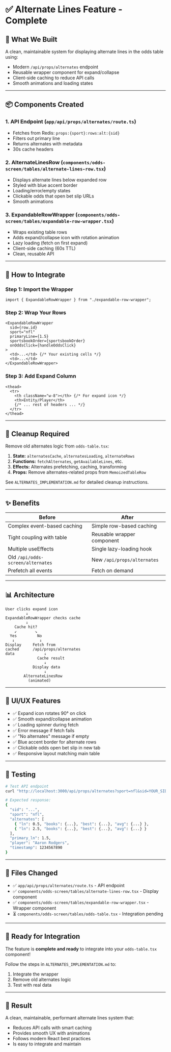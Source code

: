# ✅ Alternate Lines Feature - Complete

## 🎯 What We Built

A clean, maintainable system for displaying alternate lines in the odds table using:
- Modern `/api/props/alternates` endpoint
- Reusable wrapper component for expand/collapse
- Client-side caching to reduce API calls
- Smooth animations and loading states

---

## 📦 Components Created

### 1. **API Endpoint** (`app/api/props/alternates/route.ts`)
- Fetches from Redis: `props:{sport}:rows:alt:{sid}`
- Filters out primary line
- Returns alternates with metadata
- 30s cache headers

### 2. **AlternateLinesRow** (`components/odds-screen/tables/alternate-lines-row.tsx`)
- Displays alternate lines below expanded row
- Styled with blue accent border
- Loading/error/empty states
- Clickable odds that open bet slip URLs
- Smooth animations

### 3. **ExpandableRowWrapper** (`components/odds-screen/tables/expandable-row-wrapper.tsx`)
- Wraps existing table rows
- Adds expand/collapse icon with rotation animation
- Lazy loading (fetch on first expand)
- Client-side caching (60s TTL)
- Clean, reusable API

---

## 🔧 How to Integrate

### Step 1: Import the Wrapper

```tsx
import { ExpandableRowWrapper } from "./expandable-row-wrapper";
```

### Step 2: Wrap Your Rows

```tsx
<ExpandableRowWrapper
  sid={row.id}
  sport="nfl"
  primaryLine={1.5}
  sportsbookOrder={sportsbookOrder}
  onOddsClick={handleOddsClick}
>
  <td>...</td> {/* Your existing cells */}
  <td>...</td>
</ExpandableRowWrapper>
```

### Step 3: Add Expand Column

```tsx
<thead>
  <tr>
    <th className="w-8"></th> {/* For expand icon */}
    <th>Entity/Player</th>
    {/* ... rest of headers ... */}
  </tr>
</thead>
```

---

## 🧹 Cleanup Required

Remove old alternates logic from `odds-table.tsx`:

1. **State:** `alternatesCache`, `alternatesLoading`, `alternateRows`
2. **Functions:** `fetchAlternates`, `getAvailableLines`, etc.
3. **Effects:** Alternates prefetching, caching, transforming
4. **Props:** Remove alternates-related props from `MemoizedTableRow`

See `ALTERNATES_IMPLEMENTATION.md` for detailed cleanup instructions.

---

## ✨ Benefits

| Before | After |
|--------|-------|
| Complex event-based caching | Simple row-based caching |
| Tight coupling with table | Reusable wrapper component |
| Multiple useEffects | Single lazy-loading hook |
| Old `/api/odds-screen/alternates` | New `/api/props/alternates` |
| Prefetch all events | Fetch on demand |

---

## 📊 Architecture

```
User clicks expand icon
         ↓
ExpandableRowWrapper checks cache
         ↓
    Cache hit?
    ↙        ↘
  Yes         No
   ↓           ↓
Display     Fetch from
cached      /api/props/alternates
data             ↓
              Cache result
                 ↓
            Display data
                 ↓
        AlternateLinesRow
          (animated)
```

---

## 🎨 UI/UX Features

- ✅ Expand icon rotates 90° on click
- ✅ Smooth expand/collapse animation
- ✅ Loading spinner during fetch
- ✅ Error message if fetch fails
- ✅ "No alternates" message if empty
- ✅ Blue accent border for alternate rows
- ✅ Clickable odds open bet slip in new tab
- ✅ Responsive layout matching main table

---

## 🧪 Testing

```bash
# Test API endpoint
curl "http://localhost:3000/api/props/alternates?sport=nfl&sid=YOUR_SID_HERE"

# Expected response:
{
  "sid": "...",
  "sport": "nfl",
  "alternates": [
    { "ln": 0.5, "books": {...}, "best": {...}, "avg": {...} },
    { "ln": 2.5, "books": {...}, "best": {...}, "avg": {...} }
  ],
  "primary_ln": 1.5,
  "player": "Aaron Rodgers",
  "timestamp": 1234567890
}
```

---

## 📝 Files Changed

- ✅ `app/api/props/alternates/route.ts` - API endpoint
- ✅ `components/odds-screen/tables/alternate-lines-row.tsx` - Display component
- ✅ `components/odds-screen/tables/expandable-row-wrapper.tsx` - Wrapper component
- ⏳ `components/odds-screen/tables/odds-table.tsx` - Integration pending

---

## 🚀 Ready for Integration

The feature is **complete and ready** to integrate into your `odds-table.tsx` component!

Follow the steps in `ALTERNATES_IMPLEMENTATION.md` to:
1. Integrate the wrapper
2. Remove old alternates logic
3. Test with real data

---

## 🎉 Result

A clean, maintainable, performant alternate lines system that:
- Reduces API calls with smart caching
- Provides smooth UX with animations
- Follows modern React best practices
- Is easy to integrate and maintain



